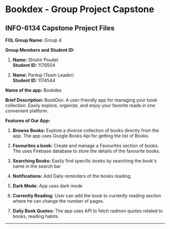 # Bookdex - Group Project Capstone

## INFO-6134 Capstone Project Files

**FOL Group Name:** Group 4

**Group Members and Student ID:**
1. **Name:** Shishir Poudel  
   **Student ID:** 1176504

2. **Name:** Pankaj (Team Leader)  
   **Student ID:** 1174544

**Name of the app:** Bookdex

**Brief Description:** 
BookDex: A user-friendly app for managing your book collection. Easily explore, organize, and enjoy your favorite reads in one convenient platform.

**Features of Our App:**
1. **Browse Books:**
   Explore a diverse collection of books directly from the app. The app uses Google Books Api for getting the list of Books.

2. **Favourites a book:**
   Create and manage a Favourites section of books. The uses Firebase database to store the details of the favourite books.

3. **Searching Books:**
   Easily find specific books by searching the book's name in the search bar

5. **Notifications:**
   Add Daily reminders of the books reading.

6. **Dark Mode:**
   App uses dark mode

7. **Currently Reading:**
   User can add the book to currently reading section where he can change the number of pages.

8. **Daily Book Quotes:**
   The app uses API to fetch radmon quotes related to books, reading habits.
   
---
